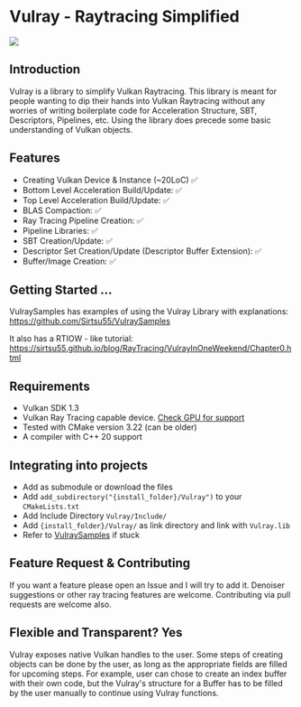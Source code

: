 # Vulray - Raytracing Simplified

<img src=https://user-images.githubusercontent.com/65868911/229463845-60a57bbd-4e80-4f1b-930e-e90a0569b7e1.jpg width="auto" height="auto">

## Introduction
Vulray is a library to simplify Vulkan Raytracing.
This library is meant for people wanting to dip their hands into Vulkan Raytracing without any worries of writing boilerplate code for Acceleration Structure, SBT, Descriptors, Pipelines, etc. 
Using the library does precede some basic understanding of Vulkan objects. 
## Features
- Creating Vulkan Device & Instance  (~20LoC) ✅
- Bottom Level Acceleration Build/Update: ✅
- Top Level Acceleration Build/Update: ✅
- BLAS Compaction: ✅
- Ray Tracing Pipeline Creation: ✅
- Pipeline Libraries: ✅
- SBT Creation/Update: ✅
- Descriptor Set Creation/Update (Descriptor Buffer Extension): ✅
- Buffer/Image Creation: ✅

## Getting Started ...

VulraySamples has examples of using the Vulray Library with explanations: https://github.com/Sirtsu55/VulraySamples

It also has a RTIOW - like tutorial: https://sirtsu55.github.io/blog/RayTracing/VulrayInOneWeekend/Chapter0.html
## Requirements
- Vulkan SDK 1.3
- Vulkan Ray Tracing capable device. [Check GPU for support](https://vulkan.gpuinfo.org/listdevicescoverage.php?extension=VK_KHR_ray_tracing_pipeline&platform=all)
- Tested with CMake version 3.22 (can be older)
- A compiler with C++ 20 support 

## Integrating into projects
- Add as submodule or download the files
- Add ```add_subdirectory("{install_folder}/Vulray")``` to your ```CMakeLists.txt```
- Add Include Directory ```Vulray/Include/```
- Add ```{install_folder}/Vulray/``` as link directory and link with ```Vulray.lib```
- Refer to [VulraySamples](https://github.com/Sirtsu55/VulraySamples
) if stuck

## Feature Request & Contributing
If you want a feature please open an Issue and I will try to add it. Denoiser suggestions or other ray tracing features  are welcome. Contributing via pull requests are welcome also.

## Flexible and Transparent? Yes
Vulray exposes native Vulkan handles to the user. Some steps of creating objects can be done by the user, as long as the appropriate fields are filled for upcoming steps. For example, user can chose to create an index buffer with their own code, but the Vulray's structure for a Buffer has to be filled by the user manually to continue using Vulray functions.
